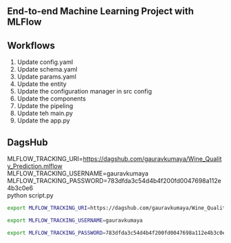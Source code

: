 ## End-to-end Machine Learning Project with MLFlow

## Workflows

1. Update config.yaml
2. Update schema.yaml
3. Update params.yaml
4. Update the entity
5. Update the configuration manager in src config
6. Update the components
7. Update the pipeling
8. Update teh main.py
9. Update the app.py

## DagsHub

MLFLOW_TRACKING_URI=https://dagshub.com/gauravkumaya/Wine_Quality_Prediction.mlflow \
MLFLOW_TRACKING_USERNAME=gauravkumaya \
MLFLOW_TRACKING_PASSWORD=783dfda3c54d4b4f200fd0047698a112e4b3c0e6 \
python script.py

``` bash
export MLFLOW_TRACKING_URI=https://dagshub.com/gauravkumaya/Wine_Quality_Prediction.mlflow

export MLFLOW_TRACKING_USERNAME=gauravkumaya

export MLFLOW_TRACKING_PASSWORD=783dfda3c54d4b4f200fd0047698a112e4b3c0e6

```